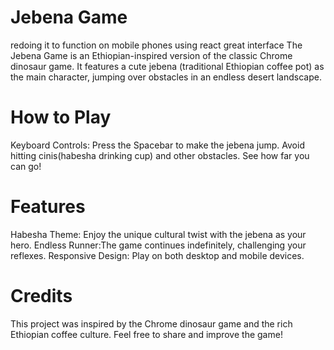 # Jebena Game 
redoing it to function on mobile phones using react great interface
The Jebena Game is an Ethiopian-inspired version of the classic Chrome dinosaur game. It features a cute jebena (traditional Ethiopian coffee pot) as the main character, jumping over obstacles in an endless desert landscape.
# How to Play
Keyboard Controls: Press the Spacebar to make the jebena jump.
Avoid hitting cinis(habesha drinking cup) and other obstacles.
See how far you can go!
# Features
Habesha Theme: Enjoy the unique cultural twist with the jebena as your hero.
Endless Runner:The game continues indefinitely, challenging your reflexes.
Responsive Design: Play on both desktop and mobile devices.
# Credits
This project was inspired by the Chrome dinosaur game and the rich Ethiopian coffee culture. Feel free to share and improve the game!

